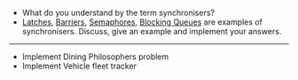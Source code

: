 - What do you understand by the term synchronisers?
- [Latches](latches/), [Barriers](barriers/), [Semaphores](semaphores/), [Blocking Queues](blocking%20queues/) are examples of synchronisers. Discuss, give an example and implement your answers.
<hr>

- Implement Dining Philosophers problem
- Implement Vehicle fleet tracker

